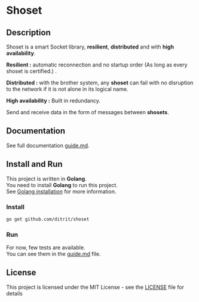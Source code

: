 # Shoset


## Description

Shoset is a smart Socket library, **resilient**, **distributed** and with **high availability**.

**Resilient :** automatic reconnection and no startup order (As long as every shoset is certified.) .

**Distributed :** with the brother system, any **shoset** can fail with no disruption to the network if it is not alone in its logical name.

**High availability :** Built in redundancy.

Send and receive data in the form of messages between **shosets**.


## Documentation

See full documentation [guide.md](doc/guide.md). </br>

## Install and Run

This project is written in **Golang**. </br>
You need to install **Golang** to run this project. </br>
See [Golang installation](https://golang.org/doc/install) for more information. </br>

### Install

```bash
go get github.com/ditrit/shoset
```

### Run

For now, few tests are available. </br>
You can see them in the [guide.md](doc/guide.md) file. </br>


## License

This project is licensed under the MIT License - see the [LICENSE](LICENSE) file for details

